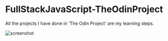 # FullStackJavaScript-TheOdinProject
All the projects I have done in 'The Odin Project' are my learning steps.

![screenshot](https://github.com/cihatdev/FullStackJavaScript-TheOdinProject/blob/master/JavaScript/object%20%26%20function/Photo/Ek%20A%C3%A7%C4%B1klama%202020-07-13%20212601.png)
